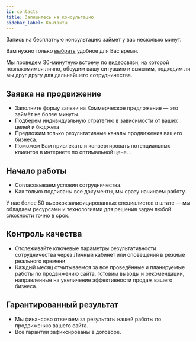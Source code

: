 ```yaml
---
id: contacts
title: Запишитесь на консультацию
sidebar_label: Контакты
---
```


Запись на бесплатную консультацию займет у вас несколько минут.

Вам нужно только [выбрать](https://) удобное для Вас время.

Мы проведем 30-минутную встречу по видеосвязи, на которой познакомимся лично, обсудим вашу ситуацию и выясним, подходим ли мы друг другу для дальнейшего сотрудничества.




## Заявка на продвижение

- Заполните форму заявки на Коммерческое предложение — это займёт не более минуты.
- Подберем индивидуальную стратегию в зависимости от ваших целей и бюджета
- Предложим только результативные каналы продвижения вашего бизнеса.
- Поможем Вам привлекать и конвертировать потенциальных клиентов в интернете по оптимальной цене. .

## Начало работы

- Согласовываем условия сотрудничества.
- Как только подписаны все документы, мы сразу начинаем работу.

У нас более 50 высококвалифицированных специалистов в штате — мы обладаем ресурсами и технологиями для решения задач любой сложности точно в срок.

## Контроль качества

- Отслеживайте ключевые параметры результативности сотрудничества через Личный кабинет или оповещения в режиме реального времени
- Каждый месяц отчитываемся за все проведённые и планируемые работы по продвижению сайта, готовим выводы и рекомендации, направленные на увеличение эффективности продаж вашего бизнеса.

## Гарантированный результат

- Мы финансово отвечаем за результаты нашей работы по продвижению вашего сайта. 
- Все гарантии зафиксированы в договоре.
